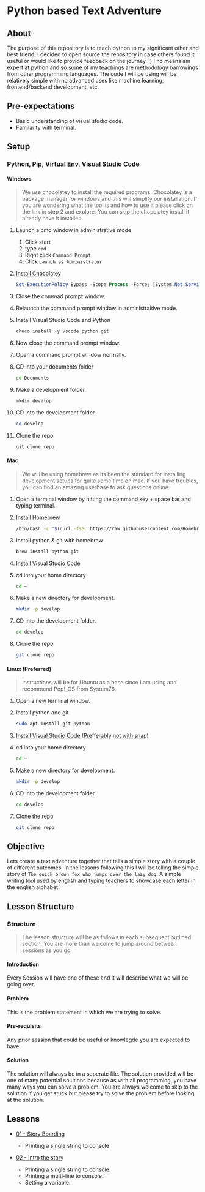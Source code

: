 # Python based Text Adventure

## About

The purpose of this repository is to teach python to my significant other and best friend. I decided to open source the repository in case others found it useful or would like to provide feedback on the journey. :) I no means am expert at python and so some of my teachings are methodology barrowings from other programming languages. The code I will be using will be relatively simple with no advanced uses like machine learning, frontend/backend development, etc.

## Pre-expectations

- Basic understanding of visual studio code.
- Familarity with terminal.

## Setup

### Python, Pip, Virtual Env, Visual Studio Code

#### Windows

> We use chocolatey to install the required programs. Chocolatey is a package manager for windows and this will simplify our installation. If you are wondering what the tool is and how to use it please click on the link in step 2 and explore. You can skip the chocolatey install if already have it installed.

1. Launch a cmd window in administrative mode

   1. Click start
   1. type `cmd`
   1. Right click `Command Prompt`
   1. Click `Launch as Administrator`

1. [Install Chocolatey](https://chocolatey.org/install)

   ```powershell
   Set-ExecutionPolicy Bypass -Scope Process -Force; [System.Net.ServicePointManager]::SecurityProtocol = [System.Net.ServicePointManager]::SecurityProtocol -bor 3072; iex ((New-Object System.Net.WebClient).DownloadString('https://chocolatey.org/install.ps1'))
   ```

1. Close the commad prompt window.
1. Relaunch the command prompt window in administraitive mode.
1. Install Visual Studio Code and Python

   ```powershell
   choco install -y vscode python git
   ```

1. Now close the command prompt window.
1. Open a command prompt window normally.
1. CD into your documents folder

   ```sh
   cd Documents
   ```

1. Make a development folder.

   ```powershell
   mkdir develop
   ```

1. CD into the development folder.

   ```powershell
   cd develop
   ```

1. Clone the repo

   ```powershell
   git clone repo
   ```

#### Mac

> We will be using homebrew as its been the standard for installing development setups for quite some time on mac. If you have troubles, you can find an amazing userbase to ask questions online.

1. Open a terminal window by hitting the command key + space bar and typing terminal.
1. [Install Homebrew](https://brew.sh)

   ```sh
   /bin/bash -c "$(curl -fsSL https://raw.githubusercontent.com/Homebrew/install/master/install.sh)"
   ```

1. Install python & git with homebrew

   ```sh
   brew install python git
   ```

1. [Install Visual Studio Code](https://code.visualstudio.com/docs/setup/mac)
1. cd into your home directory

   ```sh
   cd ~
   ```

1. Make a new directory for development.

   ```sh
   mkdir -p develop
   ```

1. CD into the development folder.

   ```sh
   cd develop
   ```

1. Clone the repo

   ```sh
   git clone repo
   ```

#### Linux (Preferred)

> Instructions will be for Ubuntu as a base since I am using and recommend Pop!\_OS from System76.

1. Open a new terminal window.
1. Install python and git

   ```sh
   sudo apt install git python
   ```

1. [Install Visual Studio Code (Prefferably not with snap)](https://code.visualstudio.com/docs/setup/linux)
1. cd into your home directory

   ```sh
   cd ~
   ```

1. Make a new directory for development.

   ```sh
   mkdir -p develop
   ```

1. CD into the development folder.

   ```sh
   cd develop
   ```

1. Clone the repo

   ```sh
   git clone repo
   ```

## Objective

Lets create a text adventure together that tells a simple story with a couple of different outcomes. In the lessons following this I will be telling the simple story of `The quick brown fox who jumps over the lazy dog`. A simple writing tool used by english and typing teachers to showcase each letter in the english alphabet.

## Lesson Structure

### Structure

> The lesson structure will be as follows in each subsequent outlined section. You are more than welcome to jump around between sessions as you go.

#### Introduction

Every Session will have one of these and it will describe what we will be going over.

#### Problem

This is the problem statement in which we are trying to solve.

#### Pre-requisits

Any prior session that could be useful or knowlegde you are expected to have.

#### Solution

The solution will always be in a seperate file. The solution provided will be one of many potential solutions because as with all programming, you have many ways you can solve a problem. You are always welcome to skip to the solution if you get stuck but please try to solve the problem before looking at the solution.

## Lessons

- [01 - Story Boarding](lessons/01-story-boarding/readme.md)

  - Printing a single string to console

- [02 - Intro the story](lessons/02-intro-the-story/readme.md)

  - Printing a single string to console.
  - Printing a multi-line to console.
  - Setting a variable.
